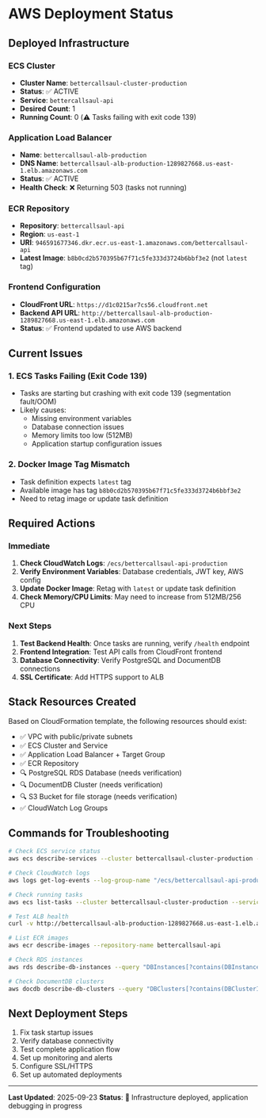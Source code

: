 # AWS Deployment Status

## Deployed Infrastructure

### ECS Cluster
- **Cluster Name**: `bettercallsaul-cluster-production`
- **Status**: ✅ ACTIVE
- **Service**: `bettercallsaul-api`
- **Desired Count**: 1
- **Running Count**: 0 (⚠️ Tasks failing with exit code 139)

### Application Load Balancer
- **Name**: `bettercallsaul-alb-production`
- **DNS Name**: `bettercallsaul-alb-production-1289827668.us-east-1.elb.amazonaws.com`
- **Status**: ✅ ACTIVE
- **Health Check**: ❌ Returning 503 (tasks not running)

### ECR Repository
- **Repository**: `bettercallsaul-api`
- **Region**: `us-east-1`
- **URI**: `946591677346.dkr.ecr.us-east-1.amazonaws.com/bettercallsaul-api`
- **Latest Image**: `b8b0cd2b570395b67f71c5fe333d3724b6bbf3e2` (not `latest` tag)

### Frontend Configuration
- **CloudFront URL**: `https://d1c0215ar7cs56.cloudfront.net`
- **Backend API URL**: `http://bettercallsaul-alb-production-1289827668.us-east-1.elb.amazonaws.com`
- **Status**: ✅ Frontend updated to use AWS backend

## Current Issues

### 1. ECS Tasks Failing (Exit Code 139)
- Tasks are starting but crashing with exit code 139 (segmentation fault/OOM)
- Likely causes:
  - Missing environment variables
  - Database connection issues
  - Memory limits too low (512MB)
  - Application startup configuration issues

### 2. Docker Image Tag Mismatch
- Task definition expects `latest` tag
- Available image has tag `b8b0cd2b570395b67f71c5fe333d3724b6bbf3e2`
- Need to retag image or update task definition

## Required Actions

### Immediate
1. **Check CloudWatch Logs**: `/ecs/bettercallsaul-api-production`
2. **Verify Environment Variables**: Database credentials, JWT key, AWS config
3. **Update Docker Image**: Retag with `latest` or update task definition
4. **Check Memory/CPU Limits**: May need to increase from 512MB/256 CPU

### Next Steps
1. **Test Backend Health**: Once tasks are running, verify `/health` endpoint
2. **Frontend Integration**: Test API calls from CloudFront frontend
3. **Database Connectivity**: Verify PostgreSQL and DocumentDB connections
4. **SSL Certificate**: Add HTTPS support to ALB

## Stack Resources Created

Based on CloudFormation template, the following resources should exist:
- ✅ VPC with public/private subnets
- ✅ ECS Cluster and Service
- ✅ Application Load Balancer + Target Group
- ✅ ECR Repository
- 🔍 PostgreSQL RDS Database (needs verification)
- 🔍 DocumentDB Cluster (needs verification)
- 🔍 S3 Bucket for file storage (needs verification)
- ✅ CloudWatch Log Groups

## Commands for Troubleshooting

```bash
# Check ECS service status
aws ecs describe-services --cluster bettercallsaul-cluster-production --services bettercallsaul-api

# Check CloudWatch logs
aws logs get-log-events --log-group-name "/ecs/bettercallsaul-api-production" --log-stream-name "ecs/bettercallsaul-api/latest-task-id"

# Check running tasks
aws ecs list-tasks --cluster bettercallsaul-cluster-production --service-name bettercallsaul-api

# Test ALB health
curl -v http://bettercallsaul-alb-production-1289827668.us-east-1.elb.amazonaws.com/health

# List ECR images
aws ecr describe-images --repository-name bettercallsaul-api

# Check RDS instances
aws rds describe-db-instances --query "DBInstances[?contains(DBInstanceIdentifier, 'bettercallsaul')]"

# Check DocumentDB clusters
aws docdb describe-db-clusters --query "DBClusters[?contains(DBClusterIdentifier, 'bettercallsaul')]"
```

## Next Deployment Steps

1. Fix task startup issues
2. Verify database connectivity
3. Test complete application flow
4. Set up monitoring and alerts
5. Configure SSL/HTTPS
6. Set up automated deployments

---

**Last Updated**: 2025-09-23
**Status**: 🔧 Infrastructure deployed, application debugging in progress